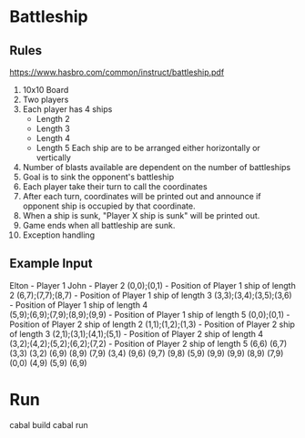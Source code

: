 # Battleship

## Rules

https://www.hasbro.com/common/instruct/battleship.pdf

1. 10x10 Board
2. Two players
3. Each player has 4 ships
   - Length 2
   - Length 3
   - Length 4
   - Length 5
     Each ship are to be arranged either horizontally or vertically
4. Number of blasts available are dependent on the number of battleships
5. Goal is to sink the opponent's battleship
6. Each player take their turn to call the coordinates
7. After each turn, coordinates will be printed out and announce if opponent ship is occupied by that coordinate.
8. When a ship is sunk, "Player X ship is sunk" will be printed out.
9. Game ends when all battleship are sunk.
10. Exception handling

## Example Input

Elton - Player 1
John - Player 2
(0,0);(0,1) - Position of Player 1 ship of length 2
(6,7);(7,7);(8,7) - Position of Player 1 ship of length 3
(3,3);(3,4);(3,5);(3,6) - Position of Player 1 ship of length 4  
(5,9);(6,9);(7,9);(8,9);(9,9) - Position of Player 1 ship of length 5
(0,0);(0,1) - Position of Player 2 ship of length 2
(1,1);(1,2);(1,3) - Position of Player 2 ship of length 3
(2,1);(3,1);(4,1);(5,1) - Position of Player 2 ship of length 4  
(3,2);(4,2);(5,2);(6,2);(7,2) - Position of Player 2 ship of length 5
(6,6)
(6,7)
(3,3)
(3,2)
(6,9)
(8,9)
(7,9)
(3,4)
(9,6)
(9,7)
(9,8)
(5,9)
(9,9)
(9,9)
(8,9)
(7,9)
(0,0)
(4,9)
(5,9)
(6,9)

# Run

cabal build
cabal run
